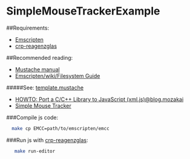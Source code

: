 SimpleMouseTrackerExample
=========================

##Requirements:
  * [Emscripten](https://github.com/kripken/emscripten/wiki/Tutorial)
  * [crp-reagenzglas](https://github.com/CrowdProcess/crp-reagenzglas)
  
##Recommended reading:
 * [Mustache manual](http://mustache.github.io/mustache.5.html)
 * [Emscripten/wiki/Filesystem Guide](https://github.com/kripken/emscripten/wiki/Filesystem-Guide)
  
#####See: [template.mustache](https://github.com/sergio2540/FireSim-Emscripten/blob/master/crowdprocess/pre/template/template.mustache)

 * [HOWTO: Port a C/C++ Library to JavaScript (xml.js)@blog.mozakai](http://mozakai.blogspot.pt/2012/03/howto-port-cc-library-to-javascript.html)
 * [Simple Mouse Tracker](https://github.com/joseaccruz/SimpleMouseTracker)
 
 ###Compile js code: 

```bash 
  make cp EMCC=path/to/emscripten/emcc
```

###Run js with [crp-reagenzglas](https://github.com/CrowdProcess/crp-reagenzglas): 

```bash
   make run-editor
```
